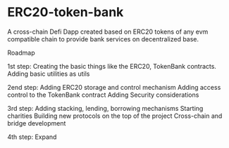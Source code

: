 # ERC20-token-bank
A cross-chain Defi Dapp created based on ERC20 tokens of any evm compatible chain to provide bank services on decentralized base.

Roadmap

1st step: 
  Creating the basic things like the ERC20, TokenBank contracts.
  Adding basic utilities as utils

2end step:
  Adding ERC20 storage and control mechanism
  Adding access control to the TokenBank contract
  Adding Security considerations

3rd step: 
  Adding stacking, lending, borrowing mechanisms
  Starting charities
  Building new protocols on the top of the project
  Cross-chain and bridge development

4th step:
  Expand 
